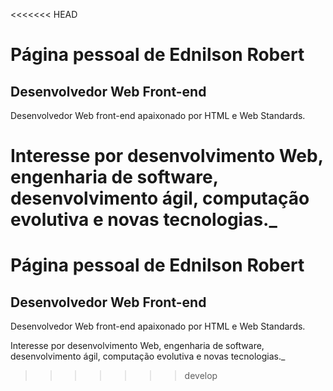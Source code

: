 <<<<<<< HEAD
# Página pessoal de Ednilson Robert

## Desenvolvedor Web Front-end

Desenvolvedor Web front-end apaixonado por HTML e Web Standards.

Interesse por desenvolvimento Web, engenharia de software, desenvolvimento ágil, computação evolutiva e novas tecnologias._ 
=======
# Página pessoal de Ednilson Robert

## Desenvolvedor Web Front-end

Desenvolvedor Web front-end apaixonado por HTML e Web Standards.

Interesse por desenvolvimento Web, engenharia de software, desenvolvimento ágil, computação evolutiva e novas tecnologias._
>>>>>>> develop
